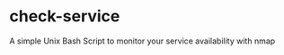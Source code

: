 check-service
=============

A simple Unix Bash Script to monitor your service availability with nmap